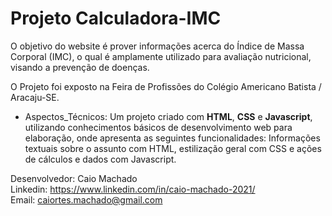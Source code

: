 # Projeto Calculadora-IMC

O objetivo do website é prover informações acerca do Índice de Massa Corporal (IMC), o qual é amplamente utilizado para avaliação nutricional, visando a prevenção de doenças.

O Projeto foi exposto na Feira de Profissões do Colégio Americano Batista / Aracaju-SE.

- Aspectos_Técnicos:
Um projeto criado com **HTML**, **CSS** e **Javascript**, utilizando conhecimentos básicos de desenvolvimento web para elaboração, onde apresenta as seguintes funcionalidades: Informações textuais sobre o assunto com HTML, estilização geral com CSS e ações de cálculos e dados com Javascript.

Desenvolvedor: Caio Machado
<br>
Linkedin: https://www.linkedin.com/in/caio-machado-2021/
<br>
Email: caiortes.machado@gmail.com




